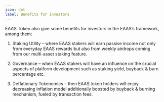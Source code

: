 ```yaml
---
icon: dot
label: Benefits for investors
---
```


EAAS Token also give some benefits for investors in the EAAS’s framework, among them:
 
1. Staking Utility – where EAAS stakers will earn passive income not only from everyday EAAS rewards but also from weekly airdrops coming from our multi-asset staking feature.

2. Governance – when EAAS stakers will have an influence on the crucial aspects of platform development such as staking yield, buyback & burn percentage etc.
 
3. Deflationary Tokenomics – then EAAS token holders will enjoy decreasing inflation model additionally boosted by buyback & burning mechanism, fueled by transaction fees.

